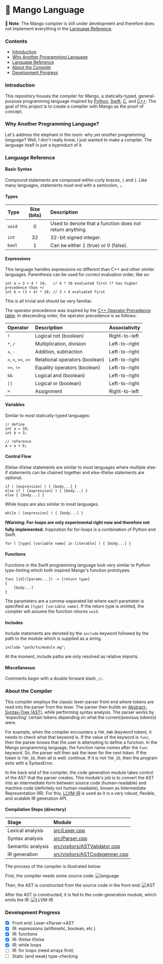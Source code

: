 # 🥭 Mango Language

**📝 Note**: The Mango compiler is still under development and therefore does not implement everything in the [Language Reference](#language-reference).

### Contents

- [Introduction](#introduction)
- [Why Another Programming Language](#why-another-programming-language)
- [Language Reference](#language-reference)
- [About the Compiler](#about-the-compiler)
- [Development Progress](#development-progress)

### Introduction
This repository houses the compiler for Mango, a statically-typed,
general-purpose programming language inspired by
[Python](https://www.python.org/), [Swift](https://developer.apple.com/swift/),
[C](https://en.wikipedia.org/wiki/C_%28programming_language%29), and
[C++](https://en.wikipedia.org/wiki/C%2B%2B). The goal of this project is to
create a compiler with Mango as the proof of concept.    

### Why Another Programming Language?

Let's address the elephant in the room: why *yet another programming language*?
Well, I don't really know, I just wanted to make a compiler. The language itself is just a byproduct of it.

### Language Reference

#### Basic Syntax

Compound statements are composed within curly braces, `{` and `}`. Like many
languages, statements must end with a semicolon, `;`.

#### Types

| Type   | Size (bits) | Description                                              |
| :--    | :--:        | :--                                                      |
| `void` | 0           | Used to denote that a function does not return anything. |
| `int`  | 32          | 32-bit signed integer.                                   |
| `bool` | 1           | Can be either 1 (true) or 0 (false).                     |

#### Expressions

This language handles expressions no different than C++ and other similar
languages. Parenthesis can be used for correct evaluation order, like so:
```
int a = 3 + 4 * 10;   // 4 * 10 evaluated first (* has higher precedence than +)
int b = (3 + 4) * 10; // 3 + 4 evaluated first
```
This is all trivial and should be very familiar.

The operator precedence was inspired by the [C++ Operator Precedence
table](https://en.cppreference.com/w/cpp/language/operator_precedence). In
descending order, the operator precedence is as follows:

| Operator             | Description                    | Associativity  |
| :--                  | :--                            | :--            |
| `!`                  | Logical not (boolean)          | Right-to-left  |
| `*`, `/`             | Multiplication, division       | Left-to-right  |
| `+`, `-`             | Addition, subtraction          | Left-to-right  |
| `<`, `>`, `>=`, `<=` | Relational operators (boolean) | Left-to-right  |
| `==`, `!=`           | Equality operators (boolean)   | Left-to-right  |
| `&&`                 | Logical and (boolean)          | Left-to-right  |
| `\|\|`               | Logical or (boolean)           | Left-to-right  |
| `=`                  | Assignment                     | Right-to-left  |

#### Variables

Similar to most statically-typed languages:
```
// define 
int a = 10;
int b = 3;

// reference
a = a + b;
```

#### Control Flow
If/else-if/else statements are similar to most languages where multiple else-if statements can be chained together and else-if/else statements are optional.
```
if ( [expression] ) { [body...] }
else if ( [expression] ) { [body...] } 
else { [body...] }
```
While loops are also similar to most languages.
```
while ( [expression] ) { [body...] }
```

**❗️Warning: For-loops are only experimental right now and therefore not fully implemented.**
Inspiration for for-loops is a combination of Python and Swift.
```
for ( [type] [variable name] in [iterable] ) { [body...] }
```

#### Functions
Functions in the Swift programming language look very similar to Python
type-hinting which both inspired Mango's function prototypes.
```
func [id]([params...]) -> [return type]
{
    [body...]
}
```
The parameters are a comma-separated list where each parameter is specified as
`[type] [variable name]`. If the return type is omitted, the compiler will
assume the function returns `void`.

#### Includes
Include statements are denoted by the `include` keyword followed by the path to
the module which is supplied as a string.
```
include "path/to/module.mg";
```
At the moment, include paths are only resolved as relative imports.

#### Miscellaneous
Comments begin with a double forward slash, `//`.

### About the Compiler

This compiler employs the classic lexer-parser front end where tokens are read
into the parser from the lexer. The parser then builds an [Abstract-Syntax-Tree
(AST)](https://en.wikipedia.org/wiki/Abstract_syntax_tree), while performing
syntax analysis. The parser works by 'expecting' certain tokens depending on
what the current/previous token(s) were. 

For example, when the compiler encounters a `TOK_KWD` (keyword token), it needs
to check what that keyword is. If the value of the keyword is `func`, then the
parser knows that the user is attempting to define a function. In the Mango
programming language, the function name comes after the `func` keyword. So, the
parser will then ask the lexer for the next token. If the token is `TOK_ID`,
then all is well; continue. If it is not `TOK_ID`, then the program exits with
a SyntaxError.

In the back end of the compiler, the code generation module takes control of the
AST that the parser creates. This module's job is to convert the AST into an
intermediate form between source code (human-readable) and machine code
(definitely not human-readable), known as Intermediate Representation (IR). For
this, [LLVM-IR](https://llvm.org/docs/LangRef.html) is used as it is a very
robust, flexible, and scalable IR generation API.

#### Compilation Steps (directory)
| Stage                | Module                                                                |
| :--                  | :--                                                                   |
| Lexical analysis     | [src/Lexer.cpp](src/Lexer.cpp)                                        |
| Syntax analysis      | [src/Parser.cpp](src/Parser.cpp)                                      |
| Semantic analysis    | [src/visitors/ASTValidator.cpp](src/visitors/ASTValidator.cpp)        |
| IR generation        | [src/visitors/ASTCodegenner.cpp](src/visitors/ASTCodegenner.cpp)      |

The process of the compiler is illustrated below:

First, the compiler needs some source code:
![language](https://user-images.githubusercontent.com/58391520/157451845-a0c21836-bf69-483f-8d8c-fa6fdd49ba5a.png)

Then, the AST is constructed from the source code in the front end:
![AST](https://user-images.githubusercontent.com/58391520/157453597-a025783d-a71e-49f7-868b-644907fb738f.png)

After the AST is constructed, it is fed to the code-generation module, which
emits the IR:
![LLVM-IR](https://user-images.githubusercontent.com/58391520/157454073-f8acd217-76a9-4789-99d2-eb002e03a6bf.png)

### Development Progress

- [x] Front end: Lexer->Parser->AST
- [x] IR: expressions (arithmetic, boolean, etc.)
- [x] IR: functions
- [x] IR: if/else if/else
- [x] IR: while loops
- [ ] IR: for loops (need arrays first)
- [ ] Static (and weak) type-checking
